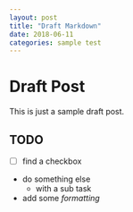```yaml
---
layout: post
title: "Draft Markdown"
date: 2018-06-11
categories: sample test
---
```


# Draft Post

This is just a sample draft post.

## TODO
* [ ] find a checkbox
* do something else
    * with a sub task
* add some _formatting_

